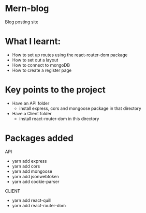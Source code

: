 # Mern-blog

Blog posting site

# What I learnt:

- How to set up routes using the react-router-dom package
- How to set out a layout
- How to connect to mongoDB
- How to create a register page

# Key points to the project

- Have an API folder
  - install express, cors and mongoose package in that directory
- Have a Client folder
  - install react-router-dom in this directory

# Packages added

API

- yarn add express
- yarn add cors
- yarn add mongoose
- yarn add jsonwebtoken
- yarn add cookie-parser

CLIENT

- yarn add react-quill
- yarn add react-router-dom
